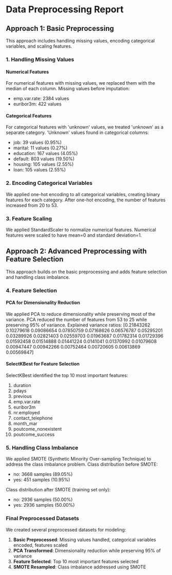 # Data Preprocessing Report
## Approach 1: Basic Preprocessing
This approach includes handling missing values, encoding categorical variables, and scaling features.
### 1. Handling Missing Values
#### Numerical Features
For numerical features with missing values, we replaced them with the median of each column.
Missing values before imputation:
- emp.var.rate: 2384 values
- euribor3m: 422 values

#### Categorical Features
For categorical features with 'unknown' values, we treated 'unknown' as a separate category.
'Unknown' values found in categorical columns:
- job: 39 values (0.95%)
- marital: 11 values (0.27%)
- education: 167 values (4.05%)
- default: 803 values (19.50%)
- housing: 105 values (2.55%)
- loan: 105 values (2.55%)

### 2. Encoding Categorical Variables
We applied one-hot encoding to all categorical variables, creating binary features for each category.
After one-hot encoding, the number of features increased from 20 to 53.

### 3. Feature Scaling
We applied StandardScaler to normalize numerical features.
Numerical features were scaled to have mean=0 and standard deviation=1.

## Approach 2: Advanced Preprocessing with Feature Selection
This approach builds on the basic preprocessing and adds feature selection and handling class imbalance.
### 4. Feature Selection
#### PCA for Dimensionality Reduction
We applied PCA to reduce dimensionality while preserving most of the variance.
PCA reduced the number of features from 53 to 25 while preserving 95% of variance.
Explained variance ratios: [0.21843262 0.10279618 0.09086654 0.07850759 0.07168626 0.06576787
 0.05295201 0.03289926 0.02821403 0.02559703 0.01963687 0.01782314
 0.01729396 0.01592458 0.01514888 0.01441224 0.0141041  0.01370992
 0.01079608 0.00947447 0.00942266 0.00752464 0.00720605 0.00613869
 0.00569847]

#### SelectKBest for Feature Selection
SelectKBest identified the top 10 most important features:
1. duration
2. pdays
3. previous
4. emp.var.rate
5. euribor3m
6. nr.employed
7. contact_telephone
8. month_mar
9. poutcome_nonexistent
10. poutcome_success

### 5. Handling Class Imbalance
We applied SMOTE (Synthetic Minority Over-sampling Technique) to address the class imbalance problem.
Class distribution before SMOTE:
- no: 3668 samples (89.05%)
- yes: 451 samples (10.95%)

Class distribution after SMOTE (training set only):
- no: 2936 samples (50.00%)
- yes: 2936 samples (50.00%)

### Final Preprocessed Datasets
We created several preprocessed datasets for modeling:
1. **Basic Preprocessed**: Missing values handled, categorical variables encoded, features scaled
2. **PCA Transformed**: Dimensionality reduction while preserving 95% of variance
3. **Feature Selected**: Top 10 most important features selected
4. **SMOTE Resampled**: Class imbalance addressed using SMOTE
